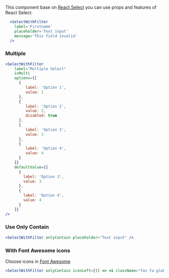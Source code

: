 This component base on [React Select](https://react-select.com/home) you can use props and features of React Select.
```jsx
  <SelectWithFilter
    label='Firstname'
    placeholder='Text input'
    message='This field invalid'
  />
```

### Multiple

```jsx
<SelectWithFilter
    label="Multiple Select"
    isMulti
    options={[
      {
         label: 'Option 1',
         value: 1
      },
      {
         label: 'Option 2',
         value: 2,
         disabled: true
      },
      {
         label: 'Option 3',
         value: 3
      },
      {
         label: 'Option 4',
         value: 4
      }
    ]}
    defaultValue={[
      {
        label: 'Option 3',
        value: 3
      },
      {
        label: 'Option 4',
        value: 4
      }
    ]}
/>
```

### Use Only Contain

```jsx
<SelectWithFilter onlyContain placeholder="Text input" />
```

### With Font Awesome icons

Choose icons in [Font Awesome](https://fontawesome.com/icons)

```jsx
<SelectWithFilter onlyContain iconLeft={() => <i className="fas fa-globe" />} placeholder="Text input" />
```
